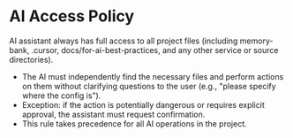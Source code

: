# AI Access Policy

AI assistant always has full access to all project files (including memory-bank, .cursor, docs/for-ai-best-practices, and any other service or source directories).

- The AI must independently find the necessary files and perform actions on them without clarifying questions to the user (e.g., "please specify where the config is").
- Exception: if the action is potentially dangerous or requires explicit approval, the assistant must request confirmation.
- This rule takes precedence for all AI operations in the project. 